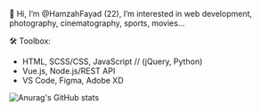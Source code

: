 👋 Hi, I’m @HamzahFayad (22), I’m interested in web development, photography, cinematography, sports, movies...

🛠 Toolbox:
* HTML, SCSS/CSS, JavaScript // (jQuery, Python)
* Vue.js, Node.js/REST API
* VS Code, Figma, Adobe XD

![Anurag's GitHub stats](https://github-readme-stats.vercel.app/api?username=HamzahFayad&show_icons=true&theme=tokyonight)

<!---
HamzahFayad/HamzahFayad is a ✨ special ✨ repository because its `README.md` (this file) appears on your GitHub profile.
You can click the Preview link to take a look at your changes.
--->
